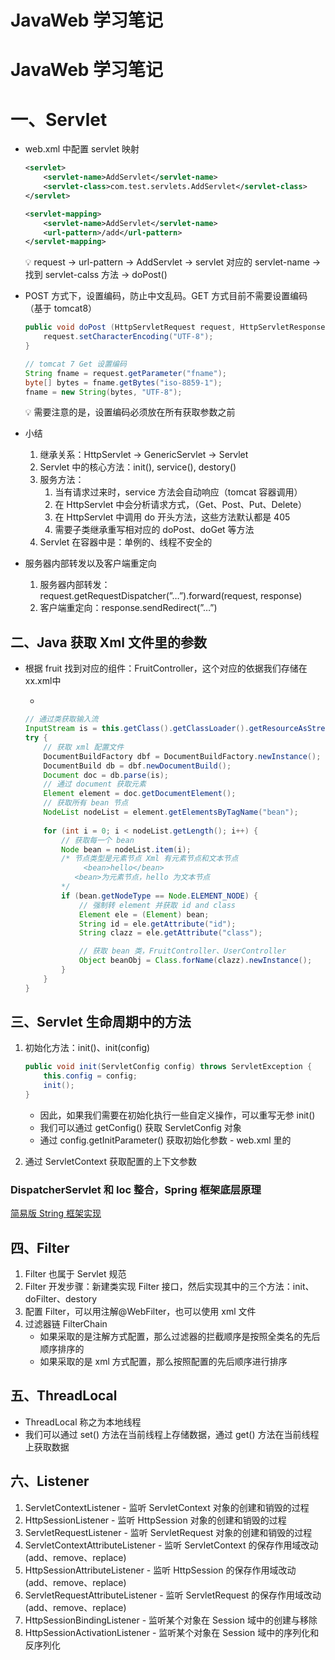 # JavaWeb 学习笔记

# JavaWeb 学习笔记

# 一、Servlet

- web.xml 中配置 servlet 映射
    
    ```xml
    <servlet>
    	<servlet-name>AddServlet</servlet-name>
    	<servlet-class>com.test.servlets.AddServlet</servlet-class>
    </servlet>
    
    <servlet-mapping>
    	<servlet-name>AddServlet</servlet-name>
    	<url-pattern>/add</url-pattern>
    </servlet-mapping>
    ```
    
    <aside>
    💡 request → url-pattern → AddServlet → servlet 对应的 servlet-name → 找到 servlet-calss 方法 → doPost()
    
    </aside>
    
- POST 方式下，设置编码，防止中文乱码。GET 方式目前不需要设置编码 （基于 tomcat8）
    
    ```java
    public void doPost (HttpServletRequest request, HttpServletResponse response) {
    	request.setCharacterEncoding("UTF-8");
    }
    
    // tomcat 7 Get 设置编码
    String fname = request.getParameter("fname");
    byte[] bytes = fname.getBytes("iso-8859-1");
    fname = new String(bytes, "UTF-8");
    ```
    
    <aside>
    💡 需要注意的是，设置编码必须放在所有获取参数之前
    
    </aside>
    
- 小结
    1. 继承关系：HttpServlet → GenericServlet → Servlet
    2. Servlet 中的核心方法：init(), service(), destory()
    3. 服务方法：
        1. 当有请求过来时，service 方法会自动响应（tomcat 容器调用）
        2. 在 HttpServlet 中会分析请求方式，（Get、Post、Put、Delete）
        3. 在 HttpServlet 中调用 do 开头方法，这些方法默认都是 405
        4. 需要子类继承重写相对应的 doPost、doGet 等方法
    4. Servlet 在容器中是：单例的、线程不安全的
- 服务器内部转发以及客户端重定向
    1. 服务器内部转发： request.getRequestDispatcher(”…”).forward(request, response)
    2. 客户端重定向：response.sendRedirect(”…”)

## 二、Java 获取 Xml 文件里的参数

- 根据 fruit 找到对应的组件：FruitController，这个对应的依据我们存储在 xx.xml中
    - <bean id=”fruit” class=”com.test.controller.FruitController”>
    
    ```java
    // 通过类获取输入流
    InputStream is = this.getClass().getClassLoader().getResourceAsStream("xx.xml");
    try {
    	// 获取 xml 配置文件
    	DocumentBuildFactory dbf = DocumentBuildFactory.newInstance();
    	DocumentBuild db = dbf.newDocumentBuild();
    	Document doc = db.parse(is);
    	// 通过 document 获取元素
    	Element element = doc.getDocumentElement();
    	// 获取所有 bean 节点
    	NodeList nodeList = element.getElementsByTagName("bean");
    	
    	for (int i = 0; i < nodeList.getLength(); i++) {
    		// 获取每一个 bean
    		Node bean = nodeList.item(i);
    		/* 节点类型是元素节点 Xml 有元素节点和文本节点
    			 <bean>hello</bean>
    		   <bean>为元素节点，hello 为文本节点
    		*/
    		if (bean.getNodeType == Node.ELEMENT_NODE) {
    			// 强制转 element 并获取 id and class
    			Element ele = (Element) bean;
    			String id = ele.getAttribute("id");
    			String clazz = ele.getAttribute("class");
    
    			// 获取 bean 类，FruitController、UserController
    			Object beanObj = Class.forName(clazz).newInstance();
    		}
    	}
    }
    ```
    

## 三、Servlet 生命周期中的方法

1. 初始化方法：init()、init(config)
    
    ```java
    public void init(ServletConfig config) throws ServletException {
    	this.config = config;
    	init();
    }
    ```
    
    - 因此，如果我们需要在初始化执行一些自定义操作，可以重写无参 init()
    - 我们可以通过 getConfig() 获取 ServletConfig 对象
    - 通过 config.getInitParameter() 获取初始化参数 - web.xml 里的
2. 通过 ServletContext 获取配置的上下文参数

### DispatcherServlet 和 Ioc 整合，Spring 框架底层原理

[简易版 String 框架实现](/posts/java/DispathcerServlet.md)

## 四、Filter

1. Filter 也属于 Servlet 规范
2. Filter 开发步骤：新建类实现 Filter 接口，然后实现其中的三个方法：init、doFilter、destory
3. 配置 Filter，可以用注解@WebFilter，也可以使用 xml 文件 <filter><filter-mapping>
4. 过滤器链 FilterChain
    - 如果采取的是注解方式配置，那么过滤器的拦截顺序是按照全类名的先后顺序排序的
    - 如果采取的是 xml 方式配置，那么按照配置的先后顺序进行排序

## 五、ThreadLocal

- ThreadLocal 称之为本地线程
- 我们可以通过 set() 方法在当前线程上存储数据，通过 get() 方法在当前线程上获取数据

## 六、Listener

1. ServletContextListener - 监听 ServletContext 对象的创建和销毁的过程
2. HttpSessionListener - 监听 HttpSession 对象的创建和销毁的过程
3. ServletRequestListener - 监听 ServletRequest 对象的创建和销毁的过程
4. ServletContextAttributeListener - 监听 ServletContext 的保存作用域改动 (add、remove、replace)
5. HttpSessionAttributeListener - 监听 HttpSession 的保存作用域改动 (add、remove、replace)
6. ServletRequestAttributeListener - 监听 ServletRequest 的保存作用域改动 (add、remove、replace)
7. HttpSessionBindingListener - 监听某个对象在 Session 域中的创建与移除
8. HttpSessionActivationListener - 监听某个对象在 Session 域中的序列化和反序列化

